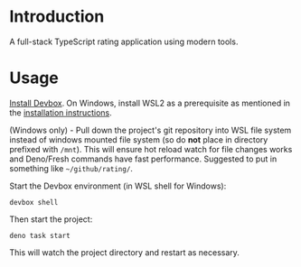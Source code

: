 # Introduction

A full-stack TypeScript rating application using modern tools.

# Usage

[Install Devbox](https://www.jetify.com/docs/devbox/installing_devbox/). On
Windows, install WSL2 as a prerequisite as mentioned in the
[installation instructions](https://www.jetify.com/docs/devbox/installing_devbox/?install-method=wsl).

(Windows only) - Pull down the project's git repository into WSL file system
instead of windows mounted file system (so do **not** place in directory
prefixed with `/mnt`). This will ensure hot reload watch for file changes works
and Deno/Fresh commands have fast performance. Suggested to put in something
like `~/github/rating/`.

Start the Devbox environment (in WSL shell for Windows):

```
devbox shell
```

Then start the project:

```
deno task start
```

This will watch the project directory and restart as necessary.
